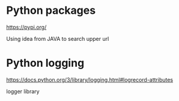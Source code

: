 
# Python packages 

 https://pypi.org/

 Using idea from JAVA to search upper url

# Python logging

 https://docs.python.org/3/library/logging.html#logrecord-attributes
 
 logger library